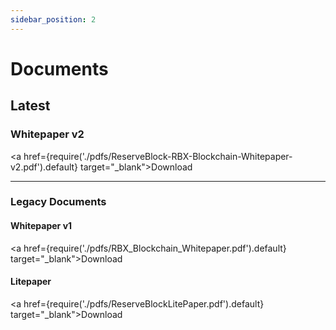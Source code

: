 ```yaml
---
sidebar_position: 2
---
```


# Documents

## Latest

### Whitepaper v2

<a href={require('./pdfs/ReserveBlock-RBX-Blockchain-Whitepaper-v2.pdf').default} target="_blank">Download</a>

---

### Legacy Documents

#### Whitepaper v1

<a href={require('./pdfs/RBX_Blockchain_Whitepaper.pdf').default} target="_blank">Download</a>



#### Litepaper


<a href={require('./pdfs/ReserveBlockLitePaper.pdf').default} target="_blank">Download</a>

